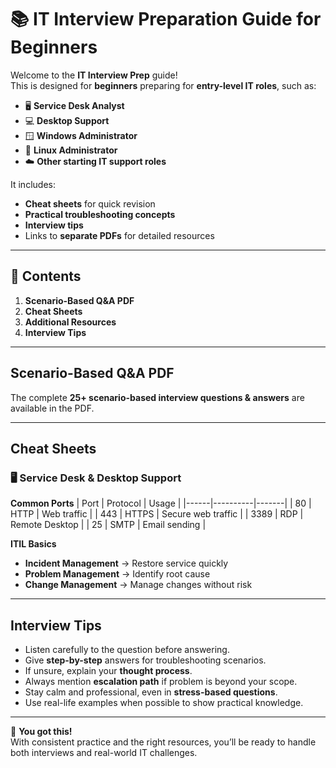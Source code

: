 # 📚 IT Interview Preparation Guide for Beginners

Welcome to the **IT Interview Prep** guide!  
This is designed for **beginners** preparing for **entry-level IT roles**, such as:

- 🖥️ **Service Desk Analyst**
- 💻 **Desktop Support**
- 🪟 **Windows Administrator**
- 🐧 **Linux Administrator**
- ☁️ **Other starting IT support roles**

It includes:
- **Cheat sheets** for quick revision
- **Practical troubleshooting concepts**
- **Interview tips**
- Links to **separate PDFs** for detailed resources

---

## 📂 Contents

1. **Scenario-Based Q&A PDF**
2. **Cheat Sheets**
3. **Additional Resources**
4. **Interview Tips**

---

## Scenario-Based Q&A PDF
The complete **25+ scenario-based interview questions & answers** are available in the PDF.

---

## Cheat Sheets

### 🖥️ Service Desk & Desktop Support
**Common Ports**
| Port | Protocol | Usage |
|------|----------|-------|
| 80   | HTTP     | Web traffic |
| 443  | HTTPS    | Secure web traffic |
| 3389 | RDP      | Remote Desktop |
| 25   | SMTP     | Email sending |

**ITIL Basics**
- **Incident Management** → Restore service quickly
- **Problem Management** → Identify root cause
- **Change Management** → Manage changes without risk

---

## Interview Tips
- Listen carefully to the question before answering.
- Give **step-by-step** answers for troubleshooting scenarios.
- If unsure, explain your **thought process**.
- Always mention **escalation path** if problem is beyond your scope.
- Stay calm and professional, even in **stress-based questions**.
- Use real-life examples when possible to show practical knowledge.

---

🚀 **You got this!**  
With consistent practice and the right resources, you’ll be ready to handle both interviews and real-world IT challenges.
